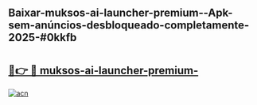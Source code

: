 ## Baixar-muksos-ai-launcher-premium--Apk-sem-anúncios-desbloqueado-completamente-2025-#0kkfb

# <h2><a href="https://ainizakaria.my?title=muksos-ai-launcher-premium-&ref=20M">🔗👉 🔴 muksos-ai-launcher-premium-</a></h2>

[![acn](https://github.com/user-attachments/assets/0f9c940e-d8b0-45ae-aac7-cd30a18b3e1c)](https://ainizakaria.my?title=muksos-ai-launcher-premium-&ref=20M)

